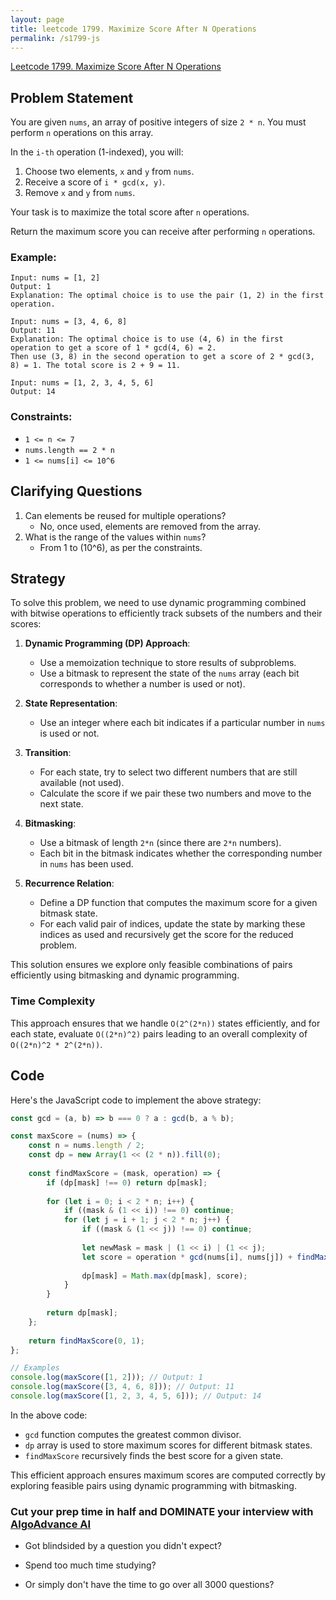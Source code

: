 ```yaml
---
layout: page
title: leetcode 1799. Maximize Score After N Operations
permalink: /s1799-js
---
```

[Leetcode 1799. Maximize Score After N Operations](https://algoadvance.github.io/algoadvance/l1799)
## Problem Statement

You are given `nums`, an array of positive integers of size `2 * n`. You must perform `n` operations on this array.

In the `i-th` operation (1-indexed), you will:

1. Choose two elements, `x` and `y` from `nums`.
2. Receive a score of `i * gcd(x, y)`.
3. Remove `x` and `y` from `nums`.

Your task is to maximize the total score after `n` operations.

Return the maximum score you can receive after performing `n` operations.

### Example:

```text
Input: nums = [1, 2]
Output: 1
Explanation: The optimal choice is to use the pair (1, 2) in the first operation.

Input: nums = [3, 4, 6, 8]
Output: 11
Explanation: The optimal choice is to use (4, 6) in the first operation to get a score of 1 * gcd(4, 6) = 2. 
Then use (3, 8) in the second operation to get a score of 2 * gcd(3, 8) = 1. The total score is 2 + 9 = 11.

Input: nums = [1, 2, 3, 4, 5, 6]
Output: 14
```

### Constraints:

- `1 <= n <= 7`
- `nums.length == 2 * n`
- `1 <= nums[i] <= 10^6`

## Clarifying Questions

1. Can elements be reused for multiple operations?
   - No, once used, elements are removed from the array.
2. What is the range of the values within `nums`?
   - From 1 to \(10^6\), as per the constraints.

## Strategy

To solve this problem, we need to use dynamic programming combined with bitwise operations to efficiently track subsets of the numbers and their scores:

1. **Dynamic Programming (DP) Approach**:
   - Use a memoization technique to store results of subproblems.
   - Use a bitmask to represent the state of the `nums` array (each bit corresponds to whether a number is used or not).
   
2. **State Representation**:
   - Use an integer where each bit indicates if a particular number in `nums` is used or not.
   
3. **Transition**:
   - For each state, try to select two different numbers that are still available (not used).
   - Calculate the score if we pair these two numbers and move to the next state.

4. **Bitmasking**:
   - Use a bitmask of length `2*n` (since there are `2*n` numbers).
   - Each bit in the bitmask indicates whether the corresponding number in `nums` has been used.

5. **Recurrence Relation**:
   - Define a DP function that computes the maximum score for a given bitmask state.
   - For each valid pair of indices, update the state by marking these indices as used and recursively get the score for the reduced problem.

This solution ensures we explore only feasible combinations of pairs efficiently using bitmasking and dynamic programming.

### Time Complexity
This approach ensures that we handle `O(2^(2*n))` states efficiently, and for each state, evaluate `O((2*n)^2)` pairs leading to an overall complexity of `O((2*n)^2 * 2^(2*n))`.

## Code

Here's the JavaScript code to implement the above strategy:

```javascript
const gcd = (a, b) => b === 0 ? a : gcd(b, a % b);

const maxScore = (nums) => {
    const n = nums.length / 2;
    const dp = new Array(1 << (2 * n)).fill(0);
    
    const findMaxScore = (mask, operation) => {
        if (dp[mask] !== 0) return dp[mask];
        
        for (let i = 0; i < 2 * n; i++) {
            if ((mask & (1 << i)) !== 0) continue;
            for (let j = i + 1; j < 2 * n; j++) {
                if ((mask & (1 << j)) !== 0) continue;
                
                let newMask = mask | (1 << i) | (1 << j);
                let score = operation * gcd(nums[i], nums[j]) + findMaxScore(newMask, operation + 1);
                
                dp[mask] = Math.max(dp[mask], score);
            }
        }
        
        return dp[mask];
    };
    
    return findMaxScore(0, 1);
};

// Examples
console.log(maxScore([1, 2])); // Output: 1
console.log(maxScore([3, 4, 6, 8])); // Output: 11
console.log(maxScore([1, 2, 3, 4, 5, 6])); // Output: 14
```

In the above code:

- `gcd` function computes the greatest common divisor.
- `dp` array is used to store maximum scores for different bitmask states.
- `findMaxScore` recursively finds the best score for a given state.

This efficient approach ensures maximum scores are computed correctly by exploring feasible pairs using dynamic programming with bitmasking.


### Cut your prep time in half and DOMINATE your interview with [AlgoAdvance AI](https://algoAdvance.com)

- Got blindsided by a question you didn't expect?

- Spend too much time studying?

- Or simply don't have the time to go over all 3000 questions?


